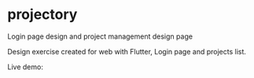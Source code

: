 # projectory
Login page design and project management design page

Design exercise created for web with Flutter, Login page and projects list.

Live demo:
